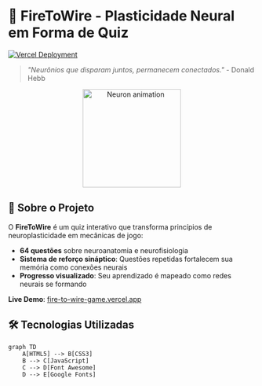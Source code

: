 # 🧠 FireToWire - Plasticidade Neural em Forma de Quiz

[![Vercel Deployment](https://img.shields.io/badge/Live%20Demo-Acesse%20Aqui-%23000000?style=flat&logo=vercel)](https://fire-to-wire-game.vercel.app)

> *"Neurônios que disparam juntos, permanecem conectados."* - Donald Hebb

<div align="center">
  <img src="https://media.giphy.com/media/v1.Y2lkPTc5MGI3NjExcXl4eGJ2d2x3Y3VtY3F5ZzR4eWJtY3Z4b2V6bGpjdDZ6eGJmY3B6ZyZlcD12MV9pbnRlcm5hbF9naWZfYnlfaWQmY3Q9Zw/xT5LMHxhOfscxPfIfm/giphy.gif" width="200" alt="Neuron animation">
</div>

## 🔬 Sobre o Projeto

O **FireToWire** é um quiz interativo que transforma princípios de neuroplasticidade em mecânicas de jogo:

- **64 questões** sobre neuroanatomia e neurofisiologia
- **Sistema de reforço sináptico**: Questões repetidas fortalecem sua memória como conexões neurais
- **Progresso visualizado**: Seu aprendizado é mapeado como redes neurais se formando

**Live Demo**: [fire-to-wire-game.vercel.app](https://fire-to-wire-game.vercel.app)


## 🛠 Tecnologias Utilizadas

```mermaid
graph TD
    A[HTML5] --> B[CSS3]
    B --> C[JavaScript]
    C --> D[Font Awesome]
    D --> E[Google Fonts]
